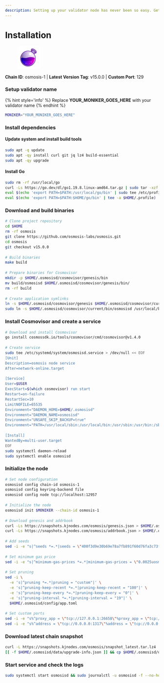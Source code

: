 ```yaml
---
description: Setting up your validator node has never been so easy. Get your validator running in minutes by following step by step instructions.
---
```


# Installation

<figure><img src="https://raw.githubusercontent.com/kj89/cosmos-images/main/logos/osmosis.png" alt=""><figcaption></figcaption></figure>

**Chain ID**: osmosis-1 | **Latest Version Tag**: v15.0.0 | **Custom Port**: 129

### Setup validator name

{% hint style='info' %}
Replace **YOUR_MONIKER_GOES_HERE** with your validator name
{% endhint %}

```bash
MONIKER="YOUR_MONIKER_GOES_HERE"
```

### Install dependencies

#### Update system and install build tools

```bash
sudo apt -q update
sudo apt -qy install curl git jq lz4 build-essential
sudo apt -qy upgrade
```

#### Install Go

```bash
sudo rm -rf /usr/local/go
curl -Ls https://go.dev/dl/go1.19.8.linux-amd64.tar.gz | sudo tar -xzf - -C /usr/local
eval $(echo 'export PATH=$PATH:/usr/local/go/bin' | sudo tee /etc/profile.d/golang.sh)
eval $(echo 'export PATH=$PATH:$HOME/go/bin' | tee -a $HOME/.profile)
```

### Download and build binaries

```bash
# Clone project repository
cd $HOME
rm -rf osmosis
git clone https://github.com/osmosis-labs/osmosis.git
cd osmosis
git checkout v15.0.0

# Build binaries
make build

# Prepare binaries for Cosmovisor
mkdir -p $HOME/.osmosisd/cosmovisor/genesis/bin
mv build/osmosisd $HOME/.osmosisd/cosmovisor/genesis/bin/
rm -rf build

# Create application symlinks
ln -s $HOME/.osmosisd/cosmovisor/genesis $HOME/.osmosisd/cosmovisor/current
sudo ln -s $HOME/.osmosisd/cosmovisor/current/bin/osmosisd /usr/local/bin/osmosisd
```

### Install Cosmovisor and create a service

```bash
# Download and install Cosmovisor
go install cosmossdk.io/tools/cosmovisor/cmd/cosmovisor@v1.4.0

# Create service
sudo tee /etc/systemd/system/osmosisd.service > /dev/null << EOF
[Unit]
Description=osmosis node service
After=network-online.target

[Service]
User=$USER
ExecStart=$(which cosmovisor) run start
Restart=on-failure
RestartSec=10
LimitNOFILE=65535
Environment="DAEMON_HOME=$HOME/.osmosisd"
Environment="DAEMON_NAME=osmosisd"
Environment="UNSAFE_SKIP_BACKUP=true"
Environment="PATH=/usr/local/sbin:/usr/local/bin:/usr/sbin:/usr/bin:/sbin:/bin:/usr/games:/usr/local/games:/snap/bin:$HOME/.osmosisd/cosmovisor/current/bin"

[Install]
WantedBy=multi-user.target
EOF
sudo systemctl daemon-reload
sudo systemctl enable osmosisd
```

### Initialize the node

```bash
# Set node configuration
osmosisd config chain-id osmosis-1
osmosisd config keyring-backend file
osmosisd config node tcp://localhost:12957

# Initialize the node
osmosisd init $MONIKER --chain-id osmosis-1

# Download genesis and addrbook
curl -Ls https://snapshots.kjnodes.com/osmosis/genesis.json > $HOME/.osmosisd/config/genesis.json
curl -Ls https://snapshots.kjnodes.com/osmosis/addrbook.json > $HOME/.osmosisd/config/addrbook.json

# Add seeds
sed -i -e "s|^seeds *=.*|seeds = \"400f3d9e30b69e78a7fb891f60d76fa3c73f0ecc@osmosis.rpc.kjnodes.com:12959\"|" $HOME/.osmosisd/config/config.toml

# Set minimum gas price
sed -i -e "s|^minimum-gas-prices *=.*|minimum-gas-prices = \"0.0025uosmo\"|" $HOME/.osmosisd/config/app.toml

# Set pruning
sed -i \
  -e 's|^pruning *=.*|pruning = "custom"|' \
  -e 's|^pruning-keep-recent *=.*|pruning-keep-recent = "100"|' \
  -e 's|^pruning-keep-every *=.*|pruning-keep-every = "0"|' \
  -e 's|^pruning-interval *=.*|pruning-interval = "19"|' \
  $HOME/.osmosisd/config/app.toml

# Set custom ports
sed -i -e "s%^proxy_app = \"tcp://127.0.0.1:26658\"%proxy_app = \"tcp://127.0.0.1:12958\"%; s%^laddr = \"tcp://127.0.0.1:26657\"%laddr = \"tcp://127.0.0.1:12957\"%; s%^pprof_laddr = \"localhost:6060\"%pprof_laddr = \"localhost:12960\"%; s%^laddr = \"tcp://0.0.0.0:26656\"%laddr = \"tcp://0.0.0.0:12956\"%; s%^prometheus_listen_addr = \":26660\"%prometheus_listen_addr = \":12966\"%" $HOME/.osmosisd/config/config.toml
sed -i -e "s%^address = \"tcp://0.0.0.0:1317\"%address = \"tcp://0.0.0.0:12917\"%; s%^address = \":8080\"%address = \":12980\"%; s%^address = \"0.0.0.0:9090\"%address = \"0.0.0.0:12990\"%; s%^address = \"0.0.0.0:9091\"%address = \"0.0.0.0:12991\"%; s%:8545%:12945%; s%:8546%:12946%; s%:6065%:12965%" $HOME/.osmosisd/config/app.toml
```

### Download latest chain snapshot

```bash
curl -L https://snapshots.kjnodes.com/osmosis/snapshot_latest.tar.lz4 | tar -Ilz4 -xf - -C $HOME/.osmosisd
[[ -f $HOME/.osmosisd/data/upgrade-info.json ]] && cp $HOME/.osmosisd/data/upgrade-info.json $HOME/.osmosisd/cosmovisor/genesis/upgrade-info.json
```

### Start service and check the logs

```bash
sudo systemctl start osmosisd && sudo journalctl -u osmosisd -f --no-hostname -o cat
```
